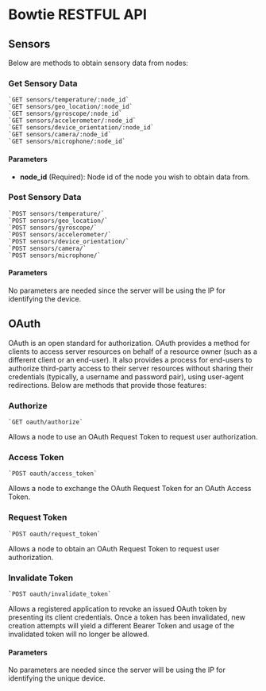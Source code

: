 # Bowtie RESTFUL API
## Sensors
Below are methods to obtain sensory data from nodes:
### Get Sensory Data

    `GET sensors/temperature/:node_id`
    `GET sensors/geo_location/:node_id`
    `GET sensors/gyroscope/:node_id`
    `GET sensors/accelerometer/:node_id`
    `GET sensors/device_orientation/:node_id`
    `GET sensors/camera/:node_id`
    `GET sensors/microphone/:node_id`

#### Parameters
- **node_id** (Required): Node id of the node you wish to obtain data from.

### Post Sensory Data

    `POST sensors/temperature/`
    `POST sensors/geo_location/`
    `POST sensors/gyroscope/`
    `POST sensors/accelerometer/`
    `POST sensors/device_orientation/`
    `POST sensors/camera/`
    `POST sensors/microphone/`

#### Parameters
No parameters are needed since the server will be using the IP for identifying
the device.


## OAuth
OAuth is an open standard for authorization. OAuth provides a method for
clients to access server resources on behalf of a resource owner (such as a
different client or an end-user). It also provides a process for end-users to
authorize third-party access to their server resources without sharing their
credentials (typically, a username and password pair), using user-agent
redirections. Below are methods that provide those features:

### Authorize 

    `GET oauth/authorize`

Allows a node to use an OAuth Request Token to request user authorization.

### Access Token

    `POST oauth/access_token`

Allows a node to exchange the OAuth Request Token for an OAuth Access Token.

### Request Token

    `POST oauth/request_token`

Allows a node to obtain an OAuth Request Token to request user authorization.

### Invalidate Token

    `POST oauth/invalidate_token`

Allows a registered application to revoke an issued OAuth token by presenting
its client credentials. Once a token has been invalidated, new creation
attempts will yield a different Bearer Token and usage of the invalidated token
will no longer be allowed.

#### Parameters
No parameters are needed since the server will be using the IP for identifying
the unique device.
